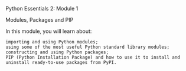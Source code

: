 Python Essentials 2:
Module 1

Modules, Packages and PIP

In this module, you will learn about:

    importing and using Python modules;
    using some of the most useful Python standard library modules;
    constructing and using Python packages;
    PIP (Python Installation Package) and how to use it to install and uninstall ready-to-use packages from PyPI.
